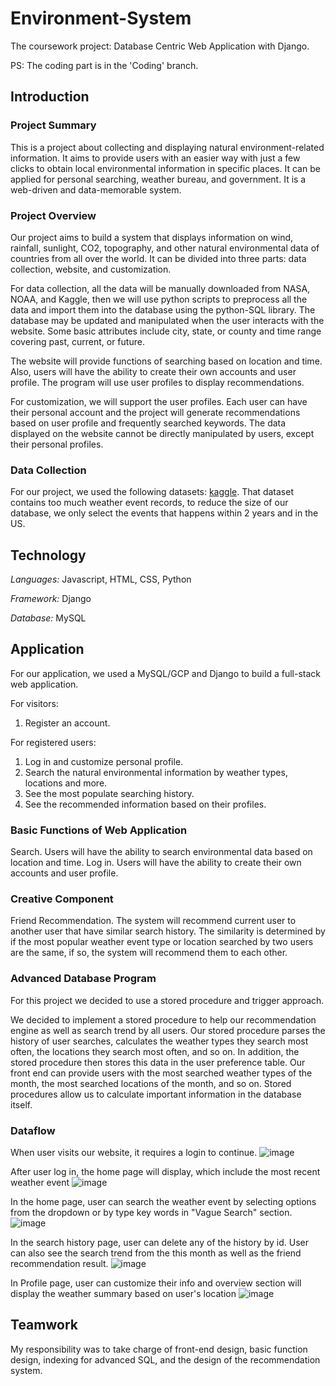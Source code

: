 # Environment-System
The coursework project: Database Centric Web Application with Django.

PS: The coding part is in the 'Coding' branch.

## Introduction
### Project Summary
This is a project about collecting and displaying natural environment-related information. It aims to provide users with an easier way with just a few clicks to obtain local environmental information in specific places. It can be applied for personal searching, weather bureau, and government. It is a web-driven and data-memorable system.

### Project Overview
Our project aims to build a system that displays information on wind, rainfall, sunlight, CO2, topography, and other natural environmental data of countries from all over the world. It can be divided into three parts: data collection, website, and customization.

For data collection, all the data will be manually downloaded from NASA, NOAA, and Kaggle, then we will use python scripts to preprocess all the data and import them into the database using the python-SQL library. The database may be updated and manipulated when the user interacts with the website. Some basic attributes include city, state, or county and time range covering past, current, or future.

The website will provide functions of searching based on location and time. Also, users will have the ability to create their own accounts and user profile. The program will use user profiles to display recommendations. 

For customization, we will support the user profiles. Each user can have their personal account and the project will generate recommendations based on user profile and frequently searched keywords. The data displayed on the website cannot be directly manipulated by users, except their personal profiles.

### Data Collection
For our project, we used the following datasets: [kaggle](https://www.kaggle.com/threnjen/40-years-of-air-quality-index-from-the-epa-daily). That dataset contains too much weather event records, to reduce the size of our database, we only select the events that happens within 2 years and in the US.

## Technology
*Languages:* Javascript, HTML, CSS, Python

*Framework:* Django

*Database:* MySQL

## Application
For our application, we used a MySQL/GCP and Django to build a full-stack web application. 

For visitors:
1. Register an account.

For registered users:
1. Log in and customize personal profile.
2. Search the natural environmental information by weather types, locations and more.
3. See the most populate searching history.
4. See the recommended information based on their profiles.

### Basic Functions of Web Application
Search. Users will have the ability to search environmental data based on location and time.
Log in. Users will have the ability to create their own accounts and user profile. 

### Creative Component
Friend Recommendation. The system will recommend current user to another user that have similar search history. The similarity is determined by if the most popular weather event type or location searched by two users are the same, if so, the system will recommend them to each other.

### Advanced Database Program
For this project we decided to use a stored procedure and trigger approach. 

We decided to implement a stored procedure to help our recommendation engine as well as search trend by all users. Our stored procedure parses the history of user searches, calculates the weather types they search most often, the locations they search most often, and so on. In addition, the stored procedure then stores this data in the user preference table. Our front end can provide users with the most searched weather types of the month, the most searched locations of the month, and so on. Stored procedures allow us to calculate important information in the database itself.

### Dataflow
When user visits our website, it requires a login to continue.
![image](https://user-images.githubusercontent.com/59858652/149225075-0a77e478-67ae-4de9-b092-0b6c34f1310c.png)

After user log in, the home page will display, which include the most recent weather event
![image](https://user-images.githubusercontent.com/59858652/149225115-4512ea14-b991-454c-af09-5d53a7db7e0a.png)

In the home page, user can search the weather event by selecting options from the dropdown or by type key words in "Vague Search" section.
![image](https://user-images.githubusercontent.com/59858652/149225150-0654af22-1230-431c-859b-749425c46a1a.png)

In the search history page, user can delete any of the history by id. User can also see the search trend from the this month as well as the friend recommendation result.
![image](https://user-images.githubusercontent.com/59858652/149225184-5b1c707d-9039-4905-98ce-abd2ebbee3e4.png)

In Profile page, user can customize their info and overview section will display the weather summary based on user's location
![image](https://user-images.githubusercontent.com/59858652/149225200-4ffa2f6f-201f-4d77-a927-28b2156572fc.png)

## Teamwork
My responsibility was to take charge of front-end design, basic function design, indexing for advanced SQL, and the design of the recommendation system.
